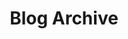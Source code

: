 ---
title: Blog Archive
layout: layouts/blog-index.html
description: Writings about a UX, a career in tech, and inclusive research and design.
pagination:
  data: collections.blog
  size: 15
permalink: 'blog{% if pagination.pageNumber > 0 %}/page/{{ pagination.pageNumber }}{% endif %}/index.html'
paginationPrevText: Newer posts
paginationNextText: Older posts
---